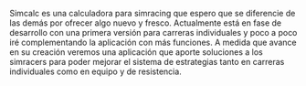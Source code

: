 
  Simcalc es una calculadora para simracing que espero que se diferencie de las demás por ofrecer algo nuevo y fresco.
 Actualmente está en fase de desarrollo con una primera versión para carreras individuales y poco a poco iré complementando la aplicación con más funciones.
 A medida que avance en su creación veremos una aplicación que aporte soluciones a los simracers para poder mejorar el sistema de estrategias tanto en carreras individuales como en equipo y de resistencia.
 
 
